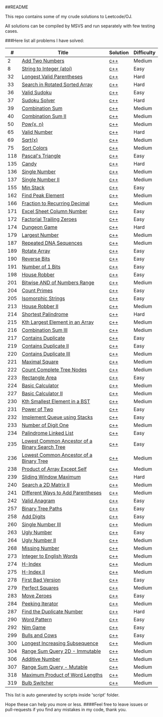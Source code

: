 ##README

This repo contains some of my crude solutions to Leetcode/OJ.

All solutions can be compiled by MSVS and run separately with few testing cases.

###Here list all problems I have solved:

|  #  | Title | Solution | Difficulty |
| --- | ----- | -------- | ---------- |
| 2 | [Add Two Numbers](https://leetcode.com//problems/add-two-numbers/) | [c++](src/AddTwoNumbers/program.cpp) | Medium |
| 8 | [String to Integer (atoi)](https://leetcode.com//problems/string-to-integer-atoi/) | [c++](src/atoi/program.cpp) | Easy |
| 32 | [Longest Valid Parentheses](https://leetcode.com//problems/longest-valid-parentheses/) | [c++](src/LongestValidParentheses/program.cpp) | Hard |
| 33 | [Search in Rotated Sorted Array](https://leetcode.com//problems/search-in-rotated-sorted-array/) | [c++](src/SearchInRotatedSortedArray/program.cpp) | Hard |
| 36 | [Valid Sudoku](https://leetcode.com//problems/valid-sudoku/) | [c++](src/ValidSudoku/program.cpp) | Easy |
| 37 | [Sudoku Solver](https://leetcode.com//problems/sudoku-solver/) | [c++](src/SudokuSolver/program.cpp) | Hard |
| 39 | [Combination Sum](https://leetcode.com//problems/combination-sum/) | [c++](src/CombinationSum/program.cpp) | Medium |
| 40 | [Combination Sum II](https://leetcode.com//problems/combination-sum-ii/) | [c++](src/CombinationSumII/program.cpp) | Medium |
| 50 | [Pow(x, n)](https://leetcode.com//problems/powx-n/) | [c++](src/Pow(x,n)/program.cpp) | Medium |
| 65 | [Valid Number](https://leetcode.com//problems/valid-number/) | [c++](src/ValidNumber/program.cpp) | Hard |
| 69 | [Sqrt(x)](https://leetcode.com//problems/sqrtx/) | [c++](src/Sqrt(x)/program.cpp) | Medium |
| 75 | [Sort Colors](https://leetcode.com//problems/sort-colors/) | [c++](src/SortColors/program.cpp) | Medium |
| 118 | [Pascal&#39;s Triangle](https://leetcode.com//problems/pascals-triangle/) | [c++](src/PascalTriangel/program.cpp) | Easy |
| 135 | [Candy](https://leetcode.com//problems/candy/) | [c++](src/Candy/program.cpp) | Hard |
| 136 | [Single Number](https://leetcode.com//problems/single-number/) | [c++](src/SingleNumber/program.cpp) | Medium |
| 137 | [Single Number II](https://leetcode.com//problems/single-number-ii/) | [c++](src/SingleNumberII/program.cpp) | Medium |
| 155 | [Min Stack](https://leetcode.com//problems/min-stack/) | [c++](src/MinStack/program.cpp) | Easy |
| 162 | [Find Peak Element](https://leetcode.com//problems/find-peak-element/) | [c++](src/FindPeakElement/program.cpp) | Medium |
| 166 | [Fraction to Recurring Decimal](https://leetcode.com//problems/fraction-to-recurring-decimal/) | [c++](src/FractiontoRecurringDecimal/program.cpp) | Medium |
| 171 | [Excel Sheet Column Number](https://leetcode.com//problems/excel-sheet-column-number/) | [c++](src/ExcelSheetColumnNumber/program.cpp) | Easy |
| 172 | [Factorial Trailing Zeroes](https://leetcode.com//problems/factorial-trailing-zeroes/) | [c++](src/FactorialTrailingZeroes/program.cpp) | Easy |
| 174 | [Dungeon Game](https://leetcode.com//problems/dungeon-game/) | [c++](src/DungeonGame/program.cpp) | Hard |
| 179 | [Largest Number](https://leetcode.com//problems/largest-number/) | [c++](src/LargestNumber/program.cpp) | Medium |
| 187 | [Repeated DNA Sequences](https://leetcode.com//problems/repeated-dna-sequences/) | [c++](src/RepeatedDNA/program.cpp) | Medium |
| 189 | [Rotate Array](https://leetcode.com//problems/rotate-array/) | [c++](src/RotateArray/program.cpp) | Easy |
| 190 | [Reverse Bits](https://leetcode.com//problems/reverse-bits/) | [c++](src/ReverseBits/program.cpp) | Easy |
| 191 | [Number of 1 Bits](https://leetcode.com//problems/number-of-1-bits/) | [c++](src/Numof1Bits/program.cpp) | Easy |
| 198 | [House Robber](https://leetcode.com//problems/house-robber/) | [c++](src/HouseRober/program.cpp) | Easy |
| 201 | [Bitwise AND of Numbers Range](https://leetcode.com//problems/bitwise-and-of-numbers-range/) | [c++](src/rangebitwiseAnd/program.cpp) | Medium |
| 204 | [Count Primes](https://leetcode.com//problems/count-primes/) | [c++](src/countprime/program.cpp) | Easy |
| 205 | [Isomorphic Strings](https://leetcode.com//problems/isomorphic-strings/) | [c++](src/IsomorphicStrings/program.cpp) | Easy |
| 213 | [House Robber II](https://leetcode.com//problems/house-robber-ii/) | [c++](src/HouseRobberII/program.cpp) | Medium |
| 214 | [Shortest Palindrome](https://leetcode.com//problems/shortest-palindrome/) | [c++](src/ShortestPalindrome/program.cpp) | Hard |
| 215 | [Kth Largest Element in an Array](https://leetcode.com//problems/kth-largest-element-in-an-array/) | [c++](src/KthLargestElem/program.cpp) | Medium |
| 216 | [Combination Sum III](https://leetcode.com//problems/combination-sum-iii/) | [c++](src/CombinationSumIII/program.cpp) | Medium |
| 217 | [Contains Duplicate](https://leetcode.com//problems/contains-duplicate/) | [c++](src/ContainsDuplicate/program.cpp) | Easy |
| 219 | [Contains Duplicate II](https://leetcode.com//problems/contains-duplicate-ii/) | [c++](src/ContainsDuplicateII/program.cpp) | Easy |
| 220 | [Contains Duplicate III](https://leetcode.com//problems/contains-duplicate-iii/) | [c++](src/ContainsDuplicateIII/program.cpp) | Medium |
| 221 | [Maximal Square](https://leetcode.com//problems/maximal-square/) | [c++](src/MaximalSquare/program.cpp) | Medium |
| 222 | [Count Complete Tree Nodes](https://leetcode.com//problems/count-complete-tree-nodes/) | [c++](src/CountCompleteTreeNode/program.cpp) | Medium |
| 223 | [Rectangle Area](https://leetcode.com//problems/rectangle-area/) | [c++](src/RectangleArea/program.cpp) | Easy |
| 224 | [Basic Calculator](https://leetcode.com//problems/basic-calculator/) | [c++](src/BasicCalculator/program.cpp) | Medium |
| 227 | [Basic Calculator II](https://leetcode.com//problems/basic-calculator-ii/) | [c++](src/BasicCalculator2/program.cpp) | Medium |
| 230 | [Kth Smallest Element in a BST](https://leetcode.com//problems/kth-smallest-element-in-a-bst/) | [c++](src/KthSmallestElementinaBST/program.cpp) | Medium |
| 231 | [Power of Two](https://leetcode.com//problems/power-of-two/) | [c++](src/PowerofTwo/program.cpp) | Easy |
| 232 | [Implement Queue using Stacks](https://leetcode.com//problems/implement-queue-using-stacks/) | [c++](src/ImplementQueueusingStacks/program.cpp) | Easy |
| 233 | [Number of Digit One](https://leetcode.com//problems/number-of-digit-one/) | [c++](src/NumberofDigitOne/program.cpp) | Medium |
| 234 | [Palindrome Linked List](https://leetcode.com//problems/palindrome-linked-list/) | [c++](src/PalindromeLinkedList/program.cpp) | Easy |
| 235 | [Lowest Common Ancestor of a Binary Search Tree](https://leetcode.com//problems/lowest-common-ancestor-of-a-binary-search-tree/) | [c++](src/LowestCommonAncestorofaBinarySearchTree/program.cpp) | Easy |
| 236 | [Lowest Common Ancestor of a Binary Tree](https://leetcode.com//problems/lowest-common-ancestor-of-a-binary-tree/) | [c++](src/LowestCommonAncestorofaBinaryTree/program.cpp) | Medium |
| 238 | [Product of Array Except Self](https://leetcode.com//problems/product-of-array-except-self/) | [c++](src/ProductExceptSelf/program.cpp) | Medium |
| 239 | [Sliding Window Maximum](https://leetcode.com//problems/sliding-window-maximum/) | [c++](src/SlidingWindowMax/program.cpp) | Hard |
| 240 | [Search a 2D Matrix II](https://leetcode.com//problems/search-a-2d-matrix-ii/) | [c++](src/Searcha2DMatrixII/program.cpp) | Medium |
| 241 | [Different Ways to Add Parentheses](https://leetcode.com//problems/different-ways-to-add-parentheses/) | [c++](src/DifferentWaystoAddParentheses/program.cpp) | Medium |
| 242 | [Valid Anagram](https://leetcode.com//problems/valid-anagram/) | [c++](src/ValidAnagram/program.cpp) | Easy |
| 257 | [Binary Tree Paths](https://leetcode.com//problems/binary-tree-paths/) | [c++](src/BinaryTreePaths/program.cpp) | Easy |
| 258 | [Add Digits](https://leetcode.com//problems/add-digits/) | [c++](src/AddDigits/program.cpp) | Easy |
| 260 | [Single Number III](https://leetcode.com//problems/single-number-iii/) | [c++](src/SingleNumberIII/program.cpp) | Medium |
| 263 | [Ugly Number](https://leetcode.com//problems/ugly-number/) | [c++](src/UglyNumber/program.cpp) | Easy |
| 264 | [Ugly Number II](https://leetcode.com//problems/ugly-number-ii/) | [c++](src/UglyNumberII/program.cpp) | Medium |
| 268 | [Missing Number](https://leetcode.com//problems/missing-number/) | [c++](src/MissingNumber/program.cpp) | Medium |
| 273 | [Integer to English Words](https://leetcode.com//problems/integer-to-english-words/) | [c++](src/IntegertoEnglishWords/program.cpp) | Medium |
| 274 | [H-Index](https://leetcode.com//problems/h-index/) | [c++](src/H-Index/program.cpp) | Medium |
| 275 | [H-Index II](https://leetcode.com//problems/h-index-ii/) | [c++](src/H-IndexII/program.cpp) | Medium |
| 278 | [First Bad Version](https://leetcode.com//problems/first-bad-version/) | [c++](src/FirstBadVersion/program.cpp) | Easy |
| 279 | [Perfect Squares](https://leetcode.com//problems/perfect-squares/) | [c++](src/PerfectSquares/program.cpp) | Medium |
| 283 | [Move Zeroes](https://leetcode.com//problems/move-zeroes/) | [c++](src/MoveZeroes/program.cpp) | Easy |
| 284 | [Peeking Iterator](https://leetcode.com//problems/peeking-iterator/) | [c++](src/PeekingIterator/program.cpp) | Medium |
| 287 | [Find the Duplicate Number](https://leetcode.com//problems/find-the-duplicate-number/) | [c++](src/FindtheDuplicateNumber/program.cpp) | Hard |
| 290 | [Word Pattern](https://leetcode.com//problems/word-pattern/) | [c++](src/WordPattern/program.cpp) | Easy |
| 292 | [Nim Game](https://leetcode.com//problems/nim-game/) | [c++](src/NimGame/program.cpp) | Easy |
| 299 | [Bulls and Cows](https://leetcode.com//problems/bulls-and-cows/) | [c++](src/BullsandCows/program.cpp) | Easy |
| 300 | [Longest Increasing Subsequence](https://leetcode.com//problems/longest-increasing-subsequence/) | [c++](src/LongestIncreasingSubsequence/program.cpp) | Medium |
| 304 | [Range Sum Query 2D - Immutable](https://leetcode.com//problems/range-sum-query-2d-immutable/) | [c++](src/RangeSumQuery2D-Immutable/program.cpp) | Medium |
| 306 | [Additive Number](https://leetcode.com//problems/additive-number/) | [c++](src/AdditiveNumber/program.cpp) | Medium |
| 307 | [Range Sum Query - Mutable](https://leetcode.com//problems/range-sum-query-mutable/) | [c++](src/RangeSumQuery-Mutable/program.cpp) | Medium |
| 318 | [Maximum Product of Word Lengths](https://leetcode.com//problems/maximum-product-of-word-lengths/) | [c++](src/MaximumProductofWordLengths/program.cpp) | Medium |
| 319 | [Bulb Switcher](https://leetcode.com//problems/bulb-switcher/) | [c++](src/BulbSwitcher/program.cpp) | Medium |




This list is auto generated by scripts inside 'script' folder.

Hope these can help you more or less.
####Feel free to leave issues or pull-requests if you find any mistakes in my code, thank you.
